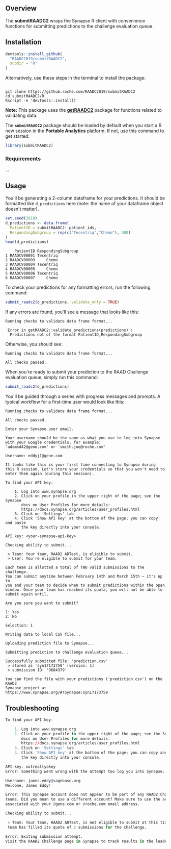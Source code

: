 ## Overview

The **submitRAADC2** wraps the Synapse R client with convenience functions for submitting predictions to the challenge evaluation queue.


## Installation

```r
devtools::install_github(
  "RAADC2019/submitRAADC2", 
  subdir = "R"
)
```

Alternatively, use these steps in the terminal to install the package:
```

git clone https://github.roche.com/RAADC2019/submitRAADC2
cd submitRAADC2/R
Rscript -e 'devtools::install()'
```

**Note:** This package uses the [**getRAADC2**](https://github.roche.com/RAADC2019/getRAADC2) package for functions related to validating data.

The **`submitRAADC2`** package should be loaded by default when you start a R new session in the **Portable Analytics** platform. If not, use this command to get started:
```r
library(submitRAADC2)
```

### Requirements

...

## Usage

You'll be generating a 2-column dataframe for your predictions. It should be formatted like `d_predictions` here (note: the name of your dataframe object doesn't matter).
```r
set.seed(2018)
d_predictions <- data.frame(
  PatientID = submitRAADC2::patient_ids,
  RespondingSubgroup = rep(c("Tecentriq","Chemo"), 500)
)
head(d_predictions)
```

```
    PatientID RespondingSubgroup
1 RAADCV00001 Tecentriq
2 RAADCV00003     Chemo
3 RAADCV00004 Tecentriq
4 RAADCV00005     Chemo
5 RAADCV00006 Tecentriq
6 RAADCV00007     Chemo
```

To check your predictions for any formatting errors, run the following command:
```r
submit_raadc2(d_predictions, validate_only = TRUE)
```

If any errors are found, you'll see a message that looks like this:
```
Running checks to validate data frame format...

 Error in getRAADC2::validate_predictions(predictions) : 
  Predictions not of the format PatientID,RespondingSubgroup 
```

Otherwise, you should see:
```
Running checks to validate data frame format...

All checks passed.
```

When you're ready to submit your prediction to the RAAD Challenge evaluation queue, simply run this command:
```r
submit_raadc2(d_predictions)
```

You'll be guided through a series with progress messages and prompts. A typical workflow for a first-time user would look like this:

```
Running checks to validate data frame format...

All checks passed.

Enter your Synapse user email.

Your username should be the same as what you use to log into Synapse
with your Google credentials, for example:
'adamsd42@gene.com' or 'smith.joe@roche.com'

Username: eddyj1@gene.com

It looks like this is your first time connecting to Synapse during
this R session. Let's store your credentials so that you won't need to
enter them again (during this session).

To find your API key:

    1. Log into www.synapse.org
    2. Click on your profile in the upper right of the page; see the Synapse
       docs on User Profiles for more details: 
       https://docs.synapse.org/articles/user_profiles.html
    3. Click on 'Settings' tab
    4. Click 'Show API key' at the bottom of the page; you can copy and paste
       the key directly into your console.

API key: <your-synapse-api-key>

Checking ability to submit...

 > Team: Your team, RAAD2 ADTest, is eligible to submit.
 > User: You're eligible to submit for your team.

Each team is allotted a total of TWO valid submissions to the challenge. 
You can submit anytime between February 14th and March 15th — it's up to
you and your team to decide when to submit predictions within the open
window. Once your team has reached its quota, you will not be able to 
submit again until.

Are you sure you want to submit? 

1: Yes
2: No

Selection: 1

Writing data to local CSV file...

Uploading prediction file to Synapse...

Submitting prediction to challenge evaluation queue...

Successfully submitted file: 'prediction.csv'
 > stored as 'syn17173759' [version: 1]
 > submission ID: '9684379'

You can find the file with your predictions ('prediction.csv') on the RAAD2
Synapse project at
https://www.synapse.org/#!Synapse:syn17173759
```

## Troubleshooting

```r
To find your API key:

    1. Log into www.synapse.org
    2. Click on your profile in the upper right of the page; see the Synapse
       docs on User Profiles for more details: 
       https://docs.synapse.org/articles/user_profiles.html
    3. Click on 'Settings' tab
    4. Click 'Show API key' at the bottom of the page; you can copy and paste
       the key directly into your console.

API key: notreallyakey
Error: Something went wrong with the attempt too log you into Synapse. Please doublecheck your email and API key combination.
```


```r
Username: james.eddy@sagebase.org
Welcome, James Eddy!

Error: This Synapse account does not appear to be part of any RAAD2 Challenge 
teams. Did you mean to use a different account? Make sure to use the account 
associated with your @gene.com or @roche.com email address.
```


```r
Checking ability to submit...

 > Team: Your team, RAAD2 ADTest, is not eligible to submit at this time. The 
 team has filled its quota of 2 submissions for the challenge. 

Error: Exiting submission attempt.
Visit the RAAD2 Challenge page in Synapse to track results in the leaderboard.
```
